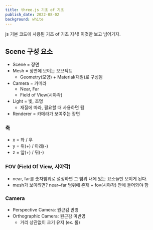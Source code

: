 ```yaml
---
title: three.js 기초 of 기초
publish_date: 2022-08-02
background: white
---
```


js 기본 코드에 사용된 기초 of 기초 지식! 이것만 보고 넘어가자.

## Scene 구성 요소
- Scene = 장면
- Mesh = 장면에 보이는 오브젝트
  - Geometry(모양) + Material(재질)로 구성됨
- Camera = 카메라
  - Near, Far
  - Field of View(시야각)
- Light = 빛, 조명
  - 재질에 따라, 필요할 때 사용하면 됨
- Renderer = 카메라가 보여주는 장면

### 축
- x = 좌 / 우
- y = 위(+) / 아래(-)
- z = 앞(+) / 뒤(-)

### FOV (Field Of View, 시야각)
- near, far를 숫자범위로 설정하면 그 범위 내에 있는 요소들만 보이게 된다.
- mesh가 보이려면? near~far 범위에 존재 + fov(시야각) 안에 들어와야 함

### Camera
- Perspective Camera: 원근감 반영
- Orthographic Camera: 원근감 미반영
  - 거리 상관없이 크기 유지 (ex. 롤)




